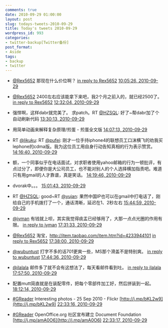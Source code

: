 ```yaml
---
comments: true
date: 2010-09-29 01:00:00
layout: post
slug: todays-tweets-2010-09-29
title: Today's tweets 2010-09-29
wordpress_id: 993
categories:
- twitter-backup[Twitter备份]
post_format:
- Aside
tags:
- backup
- twitter
---
```





  * [@Rex5652](http://twitter.com/Rex5652) 那现在什么价位啊？ [in reply to Rex5652](http://twitter.com/Rex5652/statuses/25842051441) [10:05:26, 2010-09-29](http://twitter.com/gfrog/statuses/25843070264)





  * [@Rex5652](http://twitter.com/Rex5652) 2400左右应该能拿下来吧，我2个月之前入的，就已经2500了。 [in reply to Rex5652](http://twitter.com/Rex5652/statuses/25852132923) [12:32:04, 2010-09-29](http://twitter.com/gfrog/statuses/25853907198)





  * 强悍啊，这样dabr就完美了。 求patch。RT [@HZSQL](http://twitter.com/HZSQL): 好了~帮dabr加了个自动刷新代码 [13:30:13, 2010-09-29](http://twitter.com/gfrog/statuses/25857033874)





  * 用简单动画来解释复杂原理/煎蛋 - 煎蛋全文版 [14:07:13, 2010-09-29](http://twitter.com/gfrog/statuses/25858792657)





  * RT [@likuku](http://twitter.com/likuku): RT [@pufei](http://twitter.com/pufei): 刚才一位手持iphone4的联想员工口沫横飞的劝我买lephone的cdma版。我为这位员工用自身行动告知真相的行为表示赞赏。 [14:16:40, 2010-09-29](http://twitter.com/gfrog/statuses/25859224192)





  * 额，一个同事似乎在电话面试，对求职者使用yahoo邮箱的行为一顿批评，有点过分了，即便你是大公司员工，也不能对别人的个人选择横加指责吧。难道只有用gmail的人才靠谱，真是笑话。 [14:19:46, 2010-09-29](http://twitter.com/gfrog/statuses/25859364014)





  * dvorak中。。。 [15:01:43, 2010-09-29](http://twitter.com/gfrog/statuses/25861189795)





  * RT [@HZSQL](http://twitter.com/HZSQL): good~RT [@yujan](http://twitter.com/yujan): 果然中国IP也可以在gmail中打电话了，刚给自己的手机拨打了一个，通话清晰，延迟在1、2秒左右 [15:44:59, 2010-09-29](http://twitter.com/gfrog/statuses/25863067011)





  * [@jyman](http://twitter.com/jyman) 有钱就上呗，其实我觉得痰盂已经够用了，大那一点点光圈的作用有限。 [in reply to jyman](http://twitter.com/jyman/statuses/25867062304) [17:31:33, 2010-09-29](http://twitter.com/gfrog/statuses/25867941799)





  * [@Rex5652](http://twitter.com/Rex5652) 淘宝，http://item.taobao.com/item.htm?id=4233944101 [in reply to Rex5652](http://twitter.com/Rex5652/statuses/25862447599) [17:38:00, 2010-09-29](http://twitter.com/gfrog/statuses/25868250481)





  * [@wubuntust](http://twitter.com/wubuntust) 打字不多的话701更爽一些，MS那个滑盖不是特别爽。 [in reply to wubuntust](http://twitter.com/wubuntust/statuses/25868432588) [17:44:36, 2010-09-29](http://twitter.com/gfrog/statuses/25868569705)





  * [@ilalala](http://twitter.com/ilalala) 邮件多了就不会有这想法了，每天看邮件看到吐。 [in reply to ilalala](http://twitter.com/ilalala/statuses/25869148408) [17:57:50, 2010-09-29](http://twitter.com/gfrog/statuses/25869207134)





  * 配置mutt简直就是在装配零件，把每个零部件加工好，然后拼装到一起。 [18:12:14, 2010-09-29](http://twitter.com/gfrog/statuses/25869930971)





  * [#GReader](http://search.twitter.com/search?q=%23GReader) Interesting photos - 25 Sep 2010 - Flickr [http://j.mp/bKL2w9](http://j.mp/bKL2w9) [22:33:16, 2010-09-29](http://twitter.com/gfrog/statuses/25887999515)





  * [#GReader](http://search.twitter.com/search?q=%23GReader) OpenOffice.org 社区宣布建立 Document Foundation [http://j.mp/amA0O6](http://j.mp/amA0O6) [22:33:17, 2010-09-29](http://twitter.com/gfrog/statuses/25888000718)




